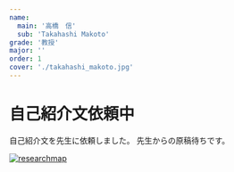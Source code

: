 ```yaml
---
name:
  main: '高橋　信'
  sub: 'Takahashi Makoto'
grade: '教授'
major: ''
order: 1
cover: './takahashi_makoto.jpg'
---
```


# 自己紹介文依頼中

自己紹介文を先生に依頼しました。
先生からの原稿待ちです。

[![researchmap](https://researchmap.jp/outline/img/researchmap130.gif)](https://researchmap.jp/makoto.td)
